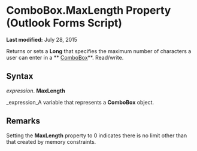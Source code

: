 
# ComboBox.MaxLength Property (Outlook Forms Script)

 **Last modified:** July 28, 2015

Returns or sets a  **Long** that specifies the maximum number of characters a user can enter in a ** [ComboBox](31e7c1de-ee4e-b3d9-4579-7fc6b215bad3.md)**. Read/write.

## Syntax

 _expression_. **MaxLength**

 _expression_A variable that represents a  **ComboBox** object.


## Remarks

Setting the  **MaxLength** property to 0 indicates there is no limit other than that created by memory constraints.

